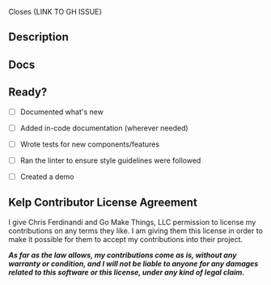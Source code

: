 Closes {LINK TO GH ISSUE}


## Description
<!--
A clear and concise description of the PR.
Use this section for review hints, explanations or discussion points/todos.

- Summary of changes
- Reasoning
- Additional context

How to contribute: https://kelpui.com/docs/getting-started/contributing/
-->


## Docs
<!--
Add any notes that help to document the feature/changes. Doesn't need
to be your best writing, just a few words and/or code snippets.
-->


## Ready?
<!--
Did you do any of the following? If not, no worries, but if you can
it's really helpful.
-->

- [ ] Documented what's new
- [ ] Added in-code documentation (wherever needed)
- [ ] Wrote tests for new components/features
- [ ] Ran the linter to ensure style guidelines were followed
- [ ] Created a demo


## Kelp Contributor License Agreement

I give Chris Ferdinandi and Go Make Things, LLC permission to license my contributions on any terms they like. I am giving them this license in order to make it possible for them to accept my contributions into their project.

**_As far as the law allows, my contributions come as is, without any warranty or condition, and I will not be liable to anyone for any damages related to this software or this license, under any kind of legal claim._**
